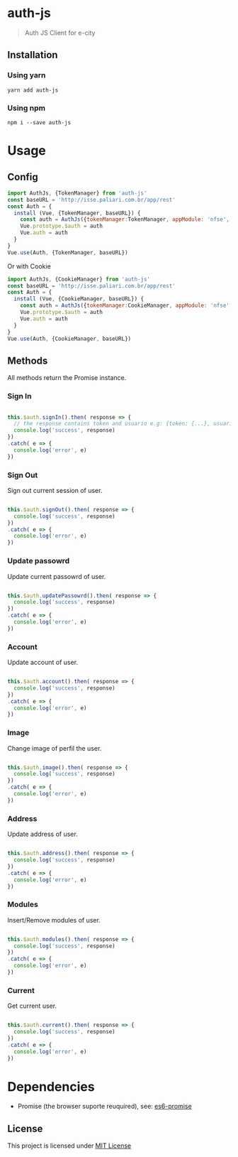 auth-js
=======

> Auth JS Client for e-city

Installation
------------

### Using yarn

`yarn add auth-js`

### Using npm

`npm i --save auth-js`

Usage
=====

Config
------

```javascript
import AuthJs, {TokenManager} from 'auth-js'
const baseURL = 'http://isse.paliari.com.br/app/rest'
const Auth = {
  install (Vue, {TokenManager, baseURL}) {
    const auth = AuthJs({tokenManager:TokenManager, appModule: 'nfse', baseURL})
    Vue.prototype.$auth = auth
    Vue.auth = auth
  }
}
Vue.use(Auth, {TokenManager, baseURL})
```

Or with Cookie

```javascript
import AuthJs, {CookieManager} from 'auth-js'
const baseURL = 'http://isse.paliari.com.br/app/rest'
const Auth = {
  install (Vue, {CookieManager, baseURL}) {
    const auth = AuthJs({tokenManager:CookieManager, appModule: 'nfse', baseURL})
    Vue.prototype.$auth = auth
    Vue.auth = auth
  }
}
Vue.use(Auth, {CookieManager, baseURL})
```

Methods
-------

All methods return the Promise instance.

### Sign In

```javascript

this.$auth.signIn().then( response => {
  // the response contains token and usuario e.g: {token: {...}, usuario: {...}}
  console.log('success', response)
})
.catch( e => {
  console.log('error', e)
})

```

### Sign Out

Sign out current session of user.

```javascript

this.$auth.signOut().then( response => {
  console.log('success', response)
})
.catch( e => {
  console.log('error', e)
})

```

### Update passowrd

Update current passowrd of user.

```javascript

this.$auth.updatePassowrd().then( response => {
  console.log('success', response)
})
.catch( e => {
  console.log('error', e)
})

```

### Account

Update account of user.

```javascript

this.$auth.account().then( response => {
  console.log('success', response)
})
.catch( e => {
  console.log('error', e)
})

```

### Image

Change image of perfil the user.

```javascript

this.$auth.image().then( response => {
  console.log('success', response)
})
.catch( e => {
  console.log('error', e)
})

```

### Address

Update address of user.

```javascript

this.$auth.address().then( response => {
  console.log('success', response)
})
.catch( e => {
  console.log('error', e)
})

```

### Modules

Insert/Remove modules of user.

```javascript

this.$auth.modules().then( response => {
  console.log('success', response)
})
.catch( e => {
  console.log('error', e)
})

```

### Current

Get current user.

```javascript

this.$auth.current().then( response => {
  console.log('success', response)
})
.catch( e => {
  console.log('error', e)
})

```

Dependencies
============

-	Promise (the browser suporte reuquired), see: [es6-promise](https://github.com/stefanpenner/es6-promise)

License
-------

This project is licensed under [MIT License](http://en.wikipedia.org/wiki/MIT_License)
